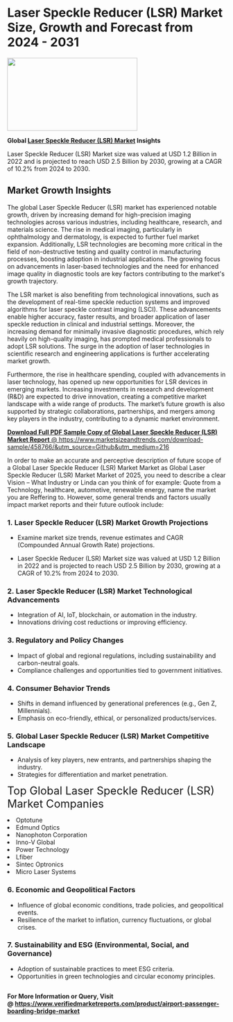 <H1>Laser Speckle Reducer (LSR) Market Size, Growth and Forecast from 2024 - 2031</H1><img class="aligncenter size-medium wp-image-584254" src="https://thirdeyenews.in/wp-content/uploads/2024/09/Global-Market-Research-300x168.jpeg" alt="" width="300" height="168" /><p><strong>Global&nbsp;<a href="https://www.marketsizeandtrends.com/download-sample/458766/&amp;utm_source=Github&utm_medium=216">Laser Speckle Reducer (LSR) Market</a> Insights</strong></p><p>Laser Speckle Reducer (LSR) Market size was valued at USD 1.2 Billion in 2022 and is projected to reach USD 2.5 Billion by 2030, growing at a CAGR of 10.2% from 2024 to 2030.</p><p><h2>Market Growth Insights</h2> <p>The global Laser Speckle Reducer (LSR) market has experienced notable growth, driven by increasing demand for high-precision imaging technologies across various industries, including healthcare, research, and materials science. The rise in medical imaging, particularly in ophthalmology and dermatology, is expected to further fuel market expansion. Additionally, LSR technologies are becoming more critical in the field of non-destructive testing and quality control in manufacturing processes, boosting adoption in industrial applications. The growing focus on advancements in laser-based technologies and the need for enhanced image quality in diagnostic tools are key factors contributing to the market's growth trajectory.</p> <p><a href="#"></a></p> <p>The LSR market is also benefiting from technological innovations, such as the development of real-time speckle reduction systems and improved algorithms for laser speckle contrast imaging (LSCI). These advancements enable higher accuracy, faster results, and broader application of laser speckle reduction in clinical and industrial settings. Moreover, the increasing demand for minimally invasive diagnostic procedures, which rely heavily on high-quality imaging, has prompted medical professionals to adopt LSR solutions. The surge in the adoption of laser technologies in scientific research and engineering applications is further accelerating market growth.</p> <p>Furthermore, the rise in healthcare spending, coupled with advancements in laser technology, has opened up new opportunities for LSR devices in emerging markets. Increasing investments in research and development (R&D) are expected to drive innovation, creating a competitive market landscape with a wide range of products. The market’s future growth is also supported by strategic collaborations, partnerships, and mergers among key players in the industry, contributing to a dynamic market environment.</p> <p><a href="#"></p><p><span class=""><strong>Download Full PDF Sample Copy of Global Laser Speckle Reducer (LSR) Market Report</strong> @ <a href="https://www.marketsizeandtrends.com/download-sample/458766/&amp;utm_source=Github&utm_medium=216" target="_blank">https://www.marketsizeandtrends.com/download-sample/458766/&amp;utm_source=Github&utm_medium=216</a></span></p><p>In order to make an accurate and perceptive description of future scope of a Global&nbsp;Laser Speckle Reducer (LSR) Market Market as Global&nbsp;Laser Speckle Reducer (LSR) Market Market of 2025, you need to describe a clear Vision &ndash; What Industry or Linda can you think of for example: Quote from a Technology, healthcare, automotive, renewable energy, name the market you are Reffering to. However, some general trends and factors usually impact market reports and their future outlook include:</p><h3>1.&nbsp;<strong>Laser Speckle Reducer (LSR) Market Growth Projections</strong></h3><ul><li>Examine market size trends, revenue estimates and CAGR (Compounded Annual Growth Rate) projections.</li><li><p>Laser Speckle Reducer (LSR) Market size was valued at USD 1.2 Billion in 2022 and is projected to reach USD 2.5 Billion by 2030, growing at a CAGR of 10.2% from 2024 to 2030.</p></li></ul><h3>2.&nbsp;<strong>Laser Speckle Reducer (LSR) Market Technological Advancements</strong></h3><ul><li>Integration of AI, IoT, blockchain, or automation in the industry.</li><li>Innovations driving cost reductions or improving efficiency.</li></ul><h3>3.&nbsp;<strong>Regulatory and Policy Changes</strong></h3><ul><li>Impact of global and regional regulations, including sustainability and carbon-neutral goals.</li><li>Compliance challenges and opportunities tied to government initiatives.</li></ul><h3>4.&nbsp;<strong>Consumer Behavior Trends</strong></h3><ul><li>Shifts in demand influenced by generational preferences (e.g., Gen Z, Millennials).</li><li>Emphasis on eco-friendly, ethical, or personalized products/services.</li></ul><h3>5.&nbsp;<strong>Global Laser Speckle Reducer (LSR) Market Competitive Landscape</strong></h3><ul><li>Analysis of key players, new entrants, and partnerships shaping the industry.</li><li>Strategies for differentiation and market penetration.</li></ul><p data-pm-slice="1 1 []"><span style="color: inherit; font-family: inherit; font-size: 25px;">Top Global Laser Speckle Reducer (LSR) Market Companies</span></p><div class="" data-test-id=""><p><li>Optotune</li><li> Edmund Optics</li><li> Nanophoton Corporation</li><li> Inno-V Global</li><li> Power Technology</li><li> Lfiber</li><li> Sintec Optronics</li><li> Micro Laser Systems</li></p></div><h3>6.&nbsp;<strong>Economic and Geopolitical Factors</strong></h3><ul><li>Influence of global economic conditions, trade policies, and geopolitical events.</li><li>Resilience of the market to inflation, currency fluctuations, or global crises.</li></ul><h3>7.&nbsp;<strong>Sustainability and ESG (Environmental, Social, and Governance)</strong></h3><ul><li>Adoption of sustainable practices to meet ESG criteria.</li><li>Opportunities in green technologies and circular economy principles.</li></ul><h2><strong style="font-size: 14px;">For More Information or Query, Visit @&nbsp;</strong><a style="background-color: #ffffff; font-size: 14px;" href="https://www.marketsizeandtrends.com/report/laser-speckle-reducer-lsr-market/" target="_blank">https://www.verifiedmarketreports.com/product/airport-passenger-boarding-bridge-market</a></h2>
